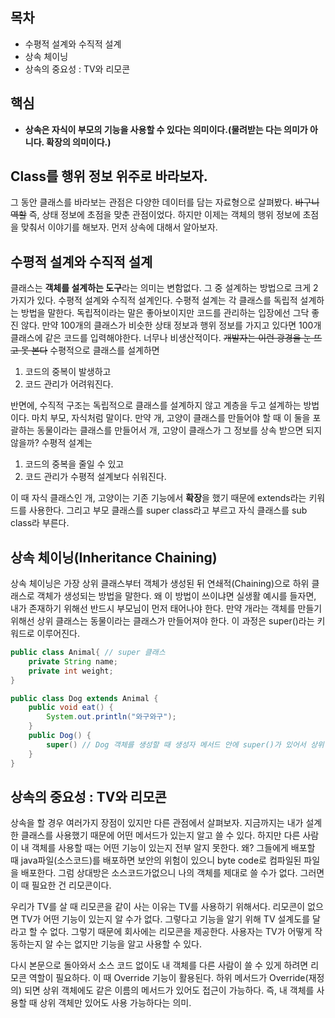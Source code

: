 ## 목차
- 수평적 설계와 수직적 설계
- 상속 체이닝
- 상속의 중요성 : TV와 리모콘
## 핵심
- **상속은 자식이 부모의 기능을 사용할 수 있다는 의미이다.(물려받는 다는 의미가 아니다. 확장의 의미이다.)**

## Class를 행위 정보 위주로 바라보자.
그 동안 클래스를 바라보는 관점은 다양한 데이터를 담는 자료형으로 살펴봤다. ~~바구니 역할~~ 즉, 상태 정보에 초점을 맞춘 관점이었다. 하지만 이제는 객체의 행위 정보에 초점을 맞춰서 이야기를 해보자. 먼저 상속에 대해서 알아보자.

## 수평적 설계와 수직적 설계
클래스는 **객체를 설계하는 도구**라는 의미는 변함없다. 그 중 설계하는 방법으로 크게 2가지가 있다. 수평적 설계와 수직적 설계인다. 수평적 설계는 각 클래스를 독립적 설계하는 방법을 말한다. 독립적이라는 말은 좋아보이지만 코드를 관리하는 입장에선 그닥 좋진 않다. 만약 100개의 클래스가 비슷한 상태 정보과 행위 정보를 가지고 있다면 100개 클래스에 같은 코드를 입력해야한다. 너무나 비생산적이다. ~~개발자는 이런 광경을 눈 뜨고 못 본다~~ 수평적으로 클래스를 설계하면
1. 코드의 중복이 발생하고
2. 코드 관리가 어려워진다.


반면에, 수직적 구조는 독립적으로 클래스를 설계하지 않고 계층을 두고 설계하는 방법이다. 마치 부모, 자식처럼 말이다. 만약 개, 고양이 클래스를 만들어야 할 때 이 둘을 포괄하는 동물이라는 클래스를 만들어서 개, 고양이 클래스가 그 정보를 상속 받으면 되지 않을까? 수평적 설계는
1. 코드의 중복을 줄일 수 있고
2. 코드 관리가 수평적 설계보다 쉬워진다.

이 때 자식 클래스인 개, 고양이는 기존 기능에서 **확장**을 했기 때문에 extends라는 키워드를 사용한다. 그리고 부모 클래스를 super class라고 부르고 자식 클래스를 sub class라 부른다.

## 상속 체이닝(Inheritance Chaining)
상속 체이닝은 가장 상위 클래스부터 객체가 생성된 뒤 연쇄적(Chaining)으로 하위 클래스로 객체가 생성되는 방법을 말한다. 왜 이 방법이 쓰이냐면 실생활 예시를 들자면, 내가 존재하기 위해선 반드시 부모님이 먼저 태어나야 한다. 만약 개라는 객체를 만들기 위해선 상위 클래스는 동물이라는 클래스가 만들어져야 한다. 이 과정은 super()라는 키워드로 이루어진다.
```java
public class Animal{ // super 클래스
    private String name;
    private int weight;
}

public class Dog extends Animal {
    public void eat() {
        System.out.println("와구와구");
    }
    public Dog() {
        super() // Dog 객체를 생성할 때 생성자 메서드 안에 super()가 있어서 상위 클래스인 Animal이 메모리에 먼저 생성된다. 그 다음 Dog가 생성된다.
    }
}
```

## 상속의 중요성 : TV와 리모콘
상속을 할 경우 여러가지 장점이 있지만 다른 관점에서 살펴보자. 지금까지는 내가 설계한 클래스를 사용했기 때문에 어떤 메서드가 있는지 알고 쓸 수 있다. 하지만 다른 사람이 내 객체를 사용할 때는 어떤 기능이 있는지 전부 알지 못한다. 왜? 그들에게 배포할 때 java파일(소스코드)를 배포하면 보안의 위험이 있으니 byte code로 컴파일된 파일을 배포한다. 그럼 상대방은 소스코드가없으니 나의 객체를 제대로 쓸 수가 없다. 그러면 이 때 필요한 건 리모콘이다.

우리가 TV를 살 때 리모콘을 같이 사는 이유는 TV를 사용하기 위해서다. 리모콘이 없으면 TV가 어떤 기능이 있는지 알 수가 없다. 그렇다고 기능을 알기 위해 TV 설계도를 달라고 할 수 없다. 그렇기 때문에 회사에는 리모콘을 제공한다. 사용자는 TV가 어떻게 작동하는지 알 수는 없지만 기능을 알고 사용할 수 있다.

다시 본문으로 돌아와서 소스 코드 없이도 내 객체를 다른 사람이 쓸 수 있게 하려면 리모콘 역할이 필요하다. 이 때 Override 기능이 활용된다. 하위 메서드가 Override(재정의) 되면 상위 객체에도 같은 이름의 메서드가 있어도 접근이 가능하다. 즉, 내 객체를 사용할 때 상위 객체만 있어도 사용 가능하다는 의미.